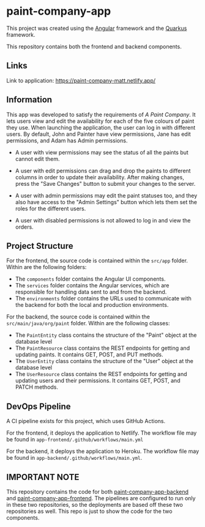 # paint-company-app

This project was created using the [Angular](https://www.angular.io) framework and the [Quarkus](https://www.quarkus.io) framework.

This repository contains both the frontend and backend components.

## Links 

Link to application: https://paint-company-matt.netlify.app/

## Information

This app was developed to satisfy the requirements of _A Paint Company_. It lets users view and edit the availability for each of the five colours of paint they use. When launching the application, the user can log in with different users. By default, John and Painter have view permissions, Jane has edit permissions, and Adam has Admin permissions. 

- A user with view permissions may see the status of all the paints but cannot edit them.

- A user with edit permissions can drag and drop the paints to different columns in order to update their availability. After making changes, press the "Save Changes" button to submit your changes to the server.

- A user with admin permissions may edit the paint statuses too, and they also have access to the "Admin Settings" button which lets them set the roles for the different users.

- A user with disabled permissions is not allowed to log in and view the orders.

## Project Structure

For the frontend, the source code is contained within the `src/app` folder. Within are the following folders:

- The `components` folder contains the Angular UI components.
- The `services` folder contains the Angular services, which are responsible for handling data sent to and from the backend.
- The `environments` folder contains the URLs used to communicate with the backend for both the local and production environments.

For the backend, the source code is contained within the `src/main/java/org/paint` folder. Within are the following classes:

- The `PaintEntity` class contains the structure of the "Paint" object at the database level
- The `PaintResource` class contains the REST endpoints for getting and updating paints. It contains GET, POST, and PUT methods.
- The `UserEntity` class contains the structure of the "User" object at the database level
- The `UserResource` class contains the REST endpoints for getting and updating users and their permissions. It contains GET, POST, and PATCH methods.

## DevOps Pipeline

A CI pipeline exists for this project, which uses GitHub Actions.

For the frontend, it deploys the application to Netlify. The workflow file may be found in `app-frontend/.github/workflows/main.yml`

For the backend, it deploys the application to Heroku. The workflow file may be found in `app-backend/.github/workflows/main.yml`.

## IMPORTANT NOTE

This repository contains the code for both [paint-company-app-backend](https://www.github.com/matt-marko/paint-company-app-backend) and [paint-company-app-frontend](https://www.github.com/matt-marko/paint-company-app-frontend). The pipelines are configured to run only in these two repositories, so the deployments are based off these two repositories as well. This repo is just to show the code for the two components.
